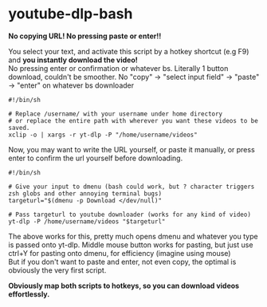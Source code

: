 # youtube-dlp-bash
**No copying URL! No pressing paste or enter!!**

You select your text, and activate this script by a hotkey shortcut (e.g F9) and **you instantly download the video!**  
No pressing enter or confirmation or whatever bs. Literally 1 button download, couldn't be smoother. No "copy" -> "select input field" -> "paste" -> "enter" on whatever bs downloader

```
#!/bin/sh

# Replace /username/ with your username under home directory
# or replace the entire path with wherever you want these videos to be saved.
xclip -o | xargs -r yt-dlp -P "/home/username/videos"
```

Now, you may want to write the URL yourself, or paste it manually, or press enter to confirm the url yourself before downloading.

```
#!/bin/sh

# Give your input to dmenu (bash could work, but ? character triggers zsh globs and other annoying terminal bugs)
targeturl="$(dmenu -p Download </dev/null)"

# Pass targeturl to youtube downloader (works for any kind of video)
yt-dlp -P /home/username/videos "$targeturl"
```

The above works for this, pretty much opens dmenu and whatever you type is passed onto yt-dlp.
Middle mouse button works for pasting, but just use ctrl+Y for pasting onto dmenu, for efficiency (imagine using mouse)  
But if you don't want to paste and enter, not even copy, the optimal is obviously the very first script.

**Obviously map both scripts to hotkeys, so you can download videos effortlessly.**
